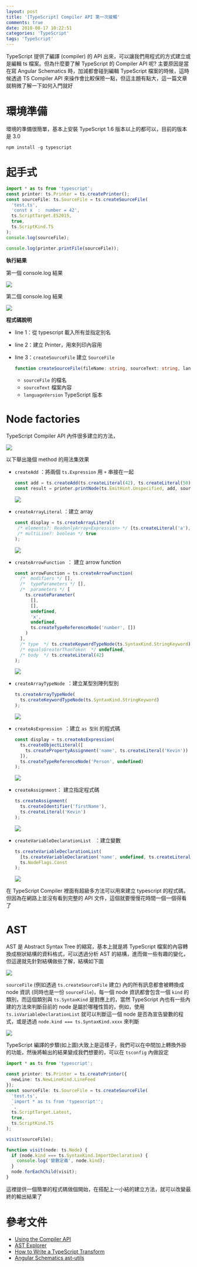 ```yaml
---
layout: post
title: '[TypeScript] Compiler API 第一次接觸'
comments: true
date: 2018-08-17 10:22:51
categories: 'TypeScript'
tags: 'TypeScript'
---
```


TypeScript 提供了編譯 (compiler) 的 API 出來，可以讓我們用程式的方式建立或是編輯 ts 檔案。但為什麼要了解 TypeScript 的 Compiler API 呢? 主要原因是當在寫 Angular Schematics 時，加減都會碰到編輯 TypeScript 檔案的時候，這時候透過 TS Compiler API 來操作會比較保險一點，但這主題有點大，這一篇文章就稍微了解一下如何入門就好

<!-- more -->

# 環境準備

環境的準備很簡單，基本上安裝 TypeScript 1.6 版本以上的都可以，目前的版本是 3.0

```
npm install -g typescript
```

# 起手式

```typescript
import * as ts from 'typescript';
const printer: ts.Printer = ts.createPrinter();
const sourceFile: ts.SourceFile = ts.createSourceFile(
  'test.ts',
  'const x  :  number = 42',
  ts.ScriptTarget.ES2015,
  true,
  ts.ScriptKind.TS
);
console.log(sourceFile);

console.log(printer.printFile(sourceFile));

```

**執行結果**

第一個 console.log 結果

![](https://i.imgur.com/ow99byk.png)

第二個 console.log 結果

![](https://i.imgur.com/FZztdwD.png)

**程式碼說明**

* line 1：從 typescript 載入所有並指定別名

* line 2：建立 Printer，用來列印內容用

* line 3：`createSourceFile` 建立 `SourceFile`

  ```typescript
  function createSourceFile(fileName: string, sourceText: string, languageVersion: ScriptTarget, setParentNodes?: boolean, scriptKind?: ScriptKind): SourceFile;
  ```

  * `sourceFile` 的檔名
  * `sourceText` 檔案內容
  * `languageVersion` TypeScript 版本

# Node factories

TypeScript Compiler API 內件很多建立的方法，

![](https://i.imgur.com/FSC8x4V.png)

以下舉出幾個 method 的用法集效果

* `createAdd` ：將兩個 `ts.Expression` 用 `+` 串接在一起

  ```typescript
  const add = ts.createAdd(ts.createLiteral(42), ts.createLiteral(50));
  const result = printer.printNode(ts.EmitHint.Unspecified, add, sourceFile);
  ```

  ![](https://i.imgur.com/Gg1sqGE.png)

* `createArrayLiteral` ：建立 array 

  ```typescript
  const display = ts.createArrayLiteral(
   /* elements?: ReadonlyArray<Expression> */ [ts.createLiteral('a'), ts.createLiteral('b')],
   /* multiLine?: boolean */ true
  );
  ```

  ![](https://i.imgur.com/x9TIckN.png)

* `createArrowFunction `： 建立 arrow function

  ```typescript
  const arrowFunction = ts.createArrowFunction(
    /*  modifiers */ [],
    /*  typeParameters */ [],
    /*  parameters */ [
      ts.createParameter(
        [],
        [],
        undefined,
        'x',
        undefined,
        ts.createTypeReferenceNode('number', [])
      )
    ],
    /* type  */ ts.createKeywordTypeNode(ts.SyntaxKind.StringKeyword),
    /* equalsGreaterThanToken  */ undefined,
    /* body  */ ts.createLiteral(42)
  );
  ```

  ![](https://i.imgur.com/pcHrhT6.png)

* `createArrayTypeNode `：建立某型別陣列型別

  ```typescript
  ts.createArrayTypeNode(
    ts.createKeywordTypeNode(ts.SyntaxKind.StringKeyword)
  );
  ```

  ![](https://i.imgur.com/hol9kgm.png)

* `createAsExpression `：建立 `as 型別` 的程式碼

  ```typescript
  const display = ts.createAsExpression(
    ts.createObjectLiteral([
      ts.createPropertyAssignment('name', ts.createLiteral('Kevin'))
    ]),
    ts.createTypeReferenceNode('Person', undefined)
  );
  ```

  ![](https://i.imgur.com/v3DN9fH.png)

* `createAssignment`： 建立指定程式碼

  ```typescript
  ts.createAssignment(
    ts.createIdentifier('firstName'),
    ts.createLiteral('Kevin')
  );
  ```

  ![](https://i.imgur.com/yCLcpd4.png)

* `createVariableDeclarationList ` ：建立變數

  ```typescript
  ts.createVariableDeclarationList(
    [ts.createVariableDeclaration('name', undefined, ts.createLiteral('yooo'))],
    ts.NodeFlags.Const
  );
  ```

  ![](https://i.imgur.com/FNVgKP4.png)

在 TypeScript  Compiler 裡面有超級多方法可以用來建立 typescript 的程式碼，但因為在網路上並沒有看到完整的 API 文件，這個就要慢慢花時間一個一個得看了

# AST

AST 是 Abstract Syntax Tree  的縮寫，基本上就是將 TypeScript 檔案的內容轉換成樹狀結構的資料格式，可以透過分析 AST 的結構，進而做一些有趣的變化，但這邊就先針對結構做些了解，結構如下圖

![](https://i.imgur.com/ZPU0fLP.png)

`sourceFile` (例如透過 `ts.createSourceFile` 建立) 內的所有訊息都會被轉換成 node 資訊 (同時也是一份 `sourceFile`)，每一個 node 資訊都會包含一個 `kind`  的類別，而這個類別與 `ts.SyntaxKind` 是對應上的，當然 TypeScript 內也有一些內建的方法來判斷目前的 node  是屬於哪種性質的，例如，使用 `ts.isVariableDeclarationList` 就可以判斷這一個 node 是否為宣告變數的程式，或是透過 `node.kind === ts.SyntaxKind.xxxx` 來判斷

![](https://i.imgur.com/keAMfzF.png)

 TypeScript 編譯的步驟(如上圖)大致上是這樣子，我們可以在中間加上轉換外掛的功能，然後將輸出的結果變成我們想要的，可以在 `tsconfig` 內做設定

```typescript
import * as ts from 'typescript';

const printer: ts.Printer = ts.createPrinter({
  newLine: ts.NewLineKind.LineFeed
});
const sourceFile: ts.SourceFile = ts.createSourceFile(
  'test.ts',
  `import * as ts from 'typescript'';
  `,
  ts.ScriptTarget.Latest,
  true,
  ts.ScriptKind.TS
);

visit(sourceFile);

function visit(node: ts.Node) {
  if (node.kind === ts.SyntaxKind.ImportDeclaration) {
    console.log('變數定義', node.kind);
  }
  node.forEachChild(visit);
}

```

這裡提供一個簡單的程式碼做個開始，在搭配上一小結的建立方法，就可以改變最終的輸出結果了

# 參考文件

* [Using the Compiler API](https://github.com/Microsoft/TypeScript/wiki/Using-the-Compiler-API)
* [AST Explorer ](https://astexplorer.net/)
* [How to Write a TypeScript Transform ](https://dev.doctorevidence.com/how-to-write-a-typescript-transform-plugin-fc5308fdd943)
* [Angular Schematics ast-utils](https://github.com/angular/angular-cli/blob/master/packages/schematics/angular/utility/ast-utils.ts)